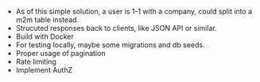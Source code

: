 - As of this simple solution, a user is 1-1 with a company, could split into a m2m table instead.
- Strucuted responses back to clients, like JSON API or similar.
- Build with Docker
- For testing locally, maybe some migrations and db seeds.
- Proper usage of pagination
- Rate limiting
- Implement AuthZ
